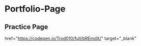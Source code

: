 # Portfolio-Page

<h2> Practice Page </h2>

<a> href="https://codepen.io/Trod010/full/bREmdX/" target="_blank" </a>

